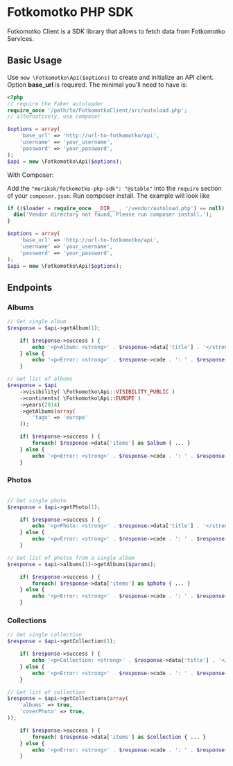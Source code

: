 # Fotkomotko PHP SDK

Fotkomotko Client is a SDK library that allows to fetch data from Fotkomotko Services.

## Basic Usage

Use `new \Fotkomotko\Api($options)` to create and initialize an API client. 
Option **base_url**  is required. The minimal you'll need to have is:

```php
<?php
// require the Faker autoloader
require_once '/path/to/FotkomotkoClient/src/autoload.php';
// alternatively, use composer

$options = array(
	'base_url' => 'http://url-to-fotkomotko/api',
	'username' => 'your_username',
	'password' => 'your_password',
);
$api = new \Fotkomotko\Api($options);
```

With Composer:

Add the `"meriksk/fotkomotko-php-sdk": "@stable"` into the `require` section of your `composer.json`.
Run composer install. The example will look like

```php
if (($loader = require_once __DIR__ . '/vendor/autoload.php') == null)  {
  die('Vendor directory not found, Please run composer install.');
}

$options = array(
	'base_url' => 'http://url-to-fotkomotko/api',
	'username' => 'your_username',
	'password' => 'your_password',
);
$api = new \Fotkomotko\Api($options);
```

## Endpoints

### Albums

```php
// Get single album
$response = $api->getAlbum(1);

	if( $response->success ) {
		echo '<p>Album: <strong>' . $response->data['title'] . '</strong></p>';
	} else {
		echo '<p>Error: <strong>' . $response->code . ': ' . $response->message . '</strong></p>';
	}

// Get list of albums
$response = $api
	->visibility( \Fotkomotko\Api::VISIBILITY_PUBLIC )
	->continents( \Fotkomotko\Api::EUROPE )
	->years(2014)
	->getAlbums(array(
		'tags' => 'europe'
	));

	if( $response->success ) {
		foreach( $response->data['items'] as $album { ... }
	} else {
		echo '<p>Error: <strong>' . $response->code . ': ' . $response->message . '</strong></p>';
	}
```

### Photos

```php

// Get single photo
$response = $api->getPhoto(1);

	if( $response->success ) {
		echo '<p>Photo: <strong>' . $response->data['title'] . '</strong></p>';
	} else {
		echo '<p>Error: <strong>' . $response->code . ': ' . $response->message . '</strong></p>';
	}

// Get list of photos from a single album
$response = $api->albums(1)->getAlbums($params);

	if( $response->success ) {
		foreach( $response->data['items'] as $photo { ... }
	} else {
		echo '<p>Error: <strong>' . $response->code . ': ' . $response->message . '</strong></p>';
	}
```

### Collections

```php
// Get single collection
$response = $api->getCollection(1);

	if( $response->success ) {
		echo '<p>Collection: <strong>' . $response->data['title'] . '</strong></p>';
	} else {
		echo '<p>Error: <strong>' . $response->code . ': ' . $response->message . '</strong></p>';
	}

// Get list of collection
$response = $api->getCollections(array(
	'albums' => true,
	'coverPhoto' => true,
));

	if( $response->success ) {
		foreach( $response->data['items'] as $collection { ... }
	} else {
		echo '<p>Error: <strong>' . $response->code . ': ' . $response->message . '</strong></p>';
	}


```

